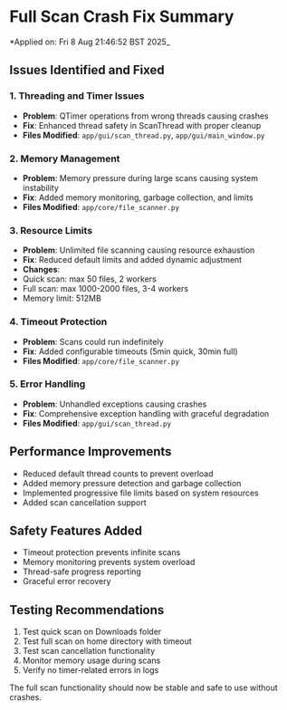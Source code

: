 # Full Scan Crash Fix Summary

*Applied on: Fri  8 Aug 21:46:52 BST 2025_

## Issues Identified and Fixed

### 1. Threading and Timer Issues

- **Problem**: QTimer operations from wrong threads causing crashes
- **Fix**: Enhanced thread safety in ScanThread with proper cleanup
- **Files Modified**: `app/gui/scan_thread.py`, `app/gui/main_window.py`

### 2. Memory Management

- **Problem**: Memory pressure during large scans causing system instability
- **Fix**: Added memory monitoring, garbage collection, and limits
- **Files Modified**: `app/core/file_scanner.py`

### 3. Resource Limits

- **Problem**: Unlimited file scanning causing resource exhaustion
- **Fix**: Reduced default limits and added dynamic adjustment
- **Changes**:
- Quick scan: max 50 files, 2 workers
- Full scan: max 1000-2000 files, 3-4 workers
- Memory limit: 512MB

### 4. Timeout Protection

- **Problem**: Scans could run indefinitely
- **Fix**: Added configurable timeouts (5min quick, 30min full)
- **Files Modified**: `app/core/file_scanner.py`

### 5. Error Handling

- **Problem**: Unhandled exceptions causing crashes
- **Fix**: Comprehensive exception handling with graceful degradation
- **Files Modified**: `app/gui/scan_thread.py`

## Performance Improvements

- Reduced default thread counts to prevent overload
- Added memory pressure detection and garbage collection
- Implemented progressive file limits based on system resources
- Added scan cancellation support

## Safety Features Added

- Timeout protection prevents infinite scans
- Memory monitoring prevents system overload
- Thread-safe progress reporting
- Graceful error recovery

## Testing Recommendations

1. Test quick scan on Downloads folder
2. Test full scan on home directory with timeout
3. Test scan cancellation functionality
4. Monitor memory usage during scans
5. Verify no timer-related errors in logs

The full scan functionality should now be stable and safe to use without crashes.
